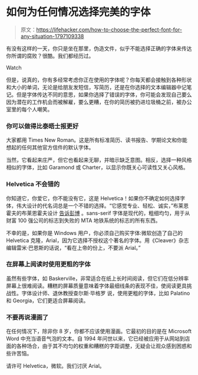 # 如何为任何情况选择完美的字体

> 原文：<https://lifehacker.com/how-to-choose-the-perfect-font-for-any-situation-1797109338>

有没有这样的一天，你只是坐在那里，伪造文件，似乎不能选择正确的字体来传达你所谓的腐败？很酷。我们都经历过。

Watch

但是，说真的，你有多经常考虑你正在使用的字体呢？你每天都会接触到各种形状和大小的单词，无论是给朋友发短信，写简历，还是在你选择的文本编辑器中记笔记。但是字体传达不同的意思，如果你选择了错误的字体，你可能会发现自己要么因为潜在的工作机会而被解雇，要么更糟，在你的简历被扔进垃圾桶之前，被办公室里的每个人嘲笑。

### 你可以做得比泰晤士报更好

大家都用 Times New Roman。这是所有标准简历、读书报告、学期论文和你能想起的任何其他官方信件的默认字体。

当然，它看起来庄严，但它也看起来无聊，并暗示缺乏意图。相反，选择一种风格相似的字体，比如 Garamond 或 Charter，以显示你既关心可读性又关心风格。

### Helvetica 不会错的

你知道它，你爱它，你不能没有它，这是 Helvetica！如果你不确定如何选择字体，伟大设计的代名词总是一个不错的选择。“它感觉专业、轻松、诚实，”布莱恩霍夫的布莱恩霍夫设计 [告诉彭博](https://www.bloomberg.com/news/articles/2015-04-27/the-best-and-worst-fonts-to-use-on-your-r-sum-) 。sans-serif 字体是现代的，粗细均匀，用于从财富 100 强公司的标志到失败的 MTA 地铁系统的标志的所有东西。

不幸的是，如果你是 Windows 用户，你必须自己购买字体:微软创造了自己的 Helvetica 克隆，Arial，因为它选择不授权这个著名的字体。用《Cleaver》杂志编辑雷米·巴恩斯的话说，“看在上帝的份上，不要派 Arial。”

### 在屏幕上阅读时使用更粗的字体

虽然有些字体，如 Baskerville，非常适合在纸上长时间阅读，但它们在低分辨率屏幕上很难阅读。糟糕的屏幕质量意味着字体最细线条的表现不佳，使阅读更具挑战性。字体设计师、退休教授查尔斯·毕格罗 说，使用更粗的字体，比如 Palatino 和 Georgia，它们更适合屏幕阅读。

### 不要再说漫画了

在任何情况下，除非你 8 岁，你都不应该使用漫画。它最初的目的是在 Microsoft Word 中充当语音气泡的文本。自 1994 年问世以来，它已经被应用于从网站到店面的各种场合，由于其不均匀的权重和糟糕的字距调整，无疑会让观众感到困惑和些许苦恼。

请许可 Helvetica，微软。我们讨厌 Arial。
